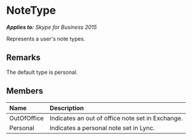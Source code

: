 
# NoteType 


 _**Applies to:** Skype for Business 2015_

Represents a user's note types.


## Remarks

The default type is personal.


## Members





|**Name**|**Description**|
|:-----|:-----|
|OutOfOffice|Indicates an out of office note set in Exchange.|
|Personal|Indicates a personal note set in Lync.|
